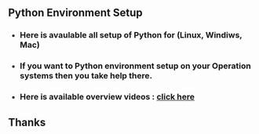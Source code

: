 ## Python Environment Setup

* ### Here is avaulable all setup of Python for (Linux, Windiws, Mac)
* ### If you want to Python environment setup on your Operation systems then you take help there.
* ### Here is available overview videos : [click here](https://youtu.be/dX2-V2BocqQ)

## Thanks
